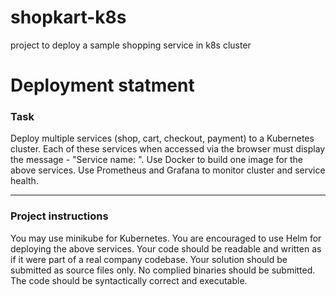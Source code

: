 # shopkart-k8s
project to deploy a sample shopping service in k8s cluster

# Deployment statment

### Task

Deploy multiple services (shop, cart, checkout, payment) to a Kubernetes cluster.
Each of these services when accessed via the browser must display the message - "Service name: <service-name>".
Use Docker to build one image for the above services.
Use Prometheus and Grafana to monitor cluster and service health.

---
### Project instructions

You may use minikube for Kubernetes.
You are encouraged to use Helm for deploying the above services.
Your code should be readable and written as if it were part of a real company codebase.
Your solution should be submitted as source files only. No complied binaries should be submitted.
The code should be syntactically correct and executable.
